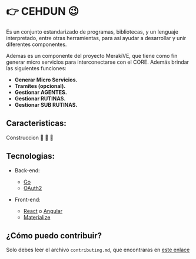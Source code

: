 #  :point_right: CEHDUN :wink:
Es un conjunto estandarizado  de programas, bibliotecas, y un lenguaje interpretado, entre otras herramientas, para así ayudar a desarrollar y unir diferentes componentes.

Ademas es un componente del proyecto MerakiVE, que tiene como fin generar micro servicios para interconectarse con el CORE. Además brindar las siguientes funciones:


- **Generar Micro Servicios.**
- **Tramites (opcional).**
- **Gestionar AGENTES.**
- **Gestionar RUTINAS.**
- **Gestionar SUB RUTINAS.**


## Caracteristicas:

Construccion   :no_entry_sign: :construction:  :muscle:


## Tecnologias:
 
- Back-end:
  - [Go](https://golang.org/)
  - [OAuth2](https://oauth.net/2/)

- Front-end:
  - [React](https://facebook.github.io/react/) o [Angular](https://angularjs.org/)
  - [Materialize](http://materializecss.com/)



## ¿Cómo puedo contribuir? 
Solo debes leer el archivo `contributing.md`, que encontraras en [este enlace](https://github.com/merakive/cehdun/blob/master/.github/CONTRIBUTING.md)


